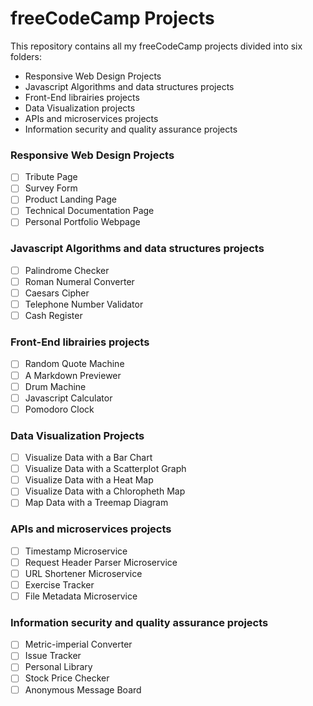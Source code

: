 # freeCodeCamp Projects

This repository contains all my freeCodeCamp projects divided into six folders:

* Responsive Web Design Projects
* Javascript Algorithms and data structures projects
* Front-End librairies projects
* Data Visualization projects
* APIs and microservices projects 
* Information security and quality assurance projects



### Responsive Web Design Projects

- [ ] Tribute Page
- [ ] Survey Form
- [ ] Product Landing Page
- [ ] Technical Documentation Page
- [ ] Personal Portfolio Webpage

### Javascript Algorithms and data structures projects

- [ ] Palindrome Checker
- [ ] Roman Numeral Converter
- [ ] Caesars Cipher
- [ ] Telephone Number Validator
- [ ] Cash Register

### Front-End librairies projects 

- [ ] Random Quote Machine
- [ ] A Markdown Previewer
- [ ] Drum Machine
- [ ] Javascript Calculator
- [ ] Pomodoro Clock

### Data Visualization Projects

- [ ] Visualize Data with a Bar Chart 
- [ ] Visualize Data with a Scatterplot Graph
- [ ] Visualize Data with a Heat Map
- [ ] Visualize Data with a Chloropheth Map
- [ ] Map Data with a Treemap Diagram 

### APIs and microservices projects 

- [ ] Timestamp Microservice 
- [ ] Request Header Parser Microservice
- [ ] URL Shortener Microservice 
- [ ] Exercise Tracker
- [ ] File Metadata Microservice

### Information security and quality assurance projects

- [ ] Metric-imperial Converter
- [ ] Issue Tracker
- [ ] Personal Library
- [ ] Stock Price Checker
- [ ] Anonymous Message Board
